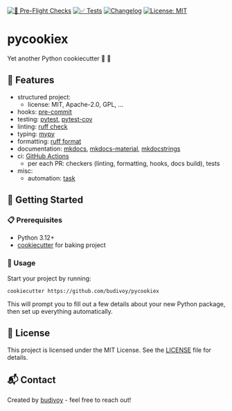 [![🤗 Pre-Flight Checks](https://github.com/budivoy/pycookiex/actions/workflows/checks.yml/badge.svg)](https://github.com/budivoy/pycookiex/actions/workflows/checks.yml)
[![✅ Tests](https://github.com/budivoy/pycookiex/actions/workflows/test.yml/badge.svg)](https://github.com/budivoy/pycookiex/actions/workflows/test.yml)
[![Changelog](https://img.shields.io/badge/changelog-available-orange.svg)](./CHANGELOG.md)
[![License: MIT](https://img.shields.io/badge/License-MIT-yellow.svg)](https://opensource.org/licenses/MIT)

# pycookiex
Yet another Python cookiecutter 🐍 🍪

## 🎯 Features
- structured project:
    * license: MIT, Apache-2.0, GPL, ...
- hooks: [pre-commit](https://pre-commit.com/)
- testing: [pytest](https://docs.pytest.org/en/stable/), [pytest-cov](https://pytest-cov.readthedocs.io/en/latest/index.html)
- linting: [ruff check](https://docs.astral.sh/ruff/linter/)
- typing: [mypy](https://mypy.readthedocs.io/en/stable/index.html)
- formatting: [ruff format](https://docs.astral.sh/ruff/formatter/)
- documentation: [mkdocs](https://www.mkdocs.org/), [mkdocs-material](https://squidfunk.github.io/mkdocs-material/), [mkdocstrings](https://mkdocstrings.github.io/)
- ci: [GitHub Actions](https://github.com/features/actions)
    * per each PR: checkers (linting, formatting, hooks, docs build), tests
- misc:
    * automation: [task](https://taskfile.dev/)

## 🚀 Getting Started
### 📋 Prerequisites
- Python 3.12+
- [cookiecutter](https://cookiecutter.readthedocs.io/en/stable/) for baking project

### 🏃 Usage
Start your project by running:

```console
cookiecutter https://github.com/budivoy/pycookiex
```

This will prompt you to fill out a few details about your new Python package, then set up everything automatically.

## 📜 License
This project is licensed under the MIT License. See the [LICENSE](./LICENSE.md) file for details.

## 📬 Contact
Created by [budivoy](https://budivoy.github.io/) - feel free to reach out!
